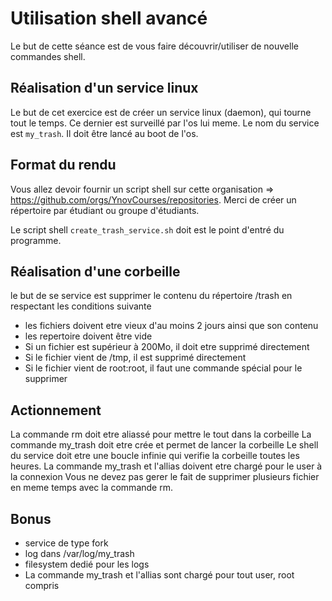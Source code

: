 #  Utilisation shell avancé

Le but de cette séance est de vous faire découvrir/utiliser de nouvelle commandes shell.

## Réalisation d'un service linux

Le but de cet exercice est de créer un service linux (daemon), qui tourne tout le temps.
Ce dernier est surveillé par l'os lui meme. Le nom du service est ``my_trash``. Il doit être lancé au boot de l'os.

## Format du rendu

Vous allez devoir fournir un script shell sur cette organisation => https://github.com/orgs/YnovCourses/repositories.
Merci de créer un répertoire par étudiant ou groupe d'étudiants.

Le script shell `create_trash_service.sh` doit est le point d'entré du programme.


## Réalisation d'une corbeille
le but de se service est supprimer le contenu du répertoire /trash en respectant les conditions suivante

- les fichiers doivent etre vieux d'au moins 2 jours ainsi que son contenu
- les repertoire doivent être vide
- Si un fichier est supérieur à 200Mo, il doit etre supprimé directement
- Si le fichier vient de /tmp, il est supprimé directement
- Si le fichier vient de root:root, il faut une commande spécial pour le supprimer

## Actionnement
La commande rm doit etre aliassé pour mettre le tout dans la corbeille
La commande my_trash doit etre crée et permet de lancer la corbeille
Le shell du service doit etre une boucle infinie qui verifie la corbeille toutes les heures.
La commande my_trash et l'allias doivent etre chargé pour le user à la connexion
Vous ne devez pas gerer le fait de supprimer plusieurs fichier en meme temps avec la commande rm.

## Bonus
- service de type fork
- log dans /var/log/my_trash
- filesystem dedié pour les logs
- La commande my_trash et l'allias sont chargé pour tout user, root compris

